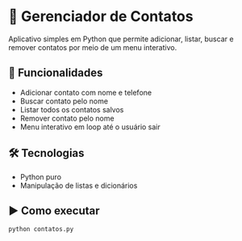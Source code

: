 # 📇 Gerenciador de Contatos

Aplicativo simples em Python que permite adicionar, listar, buscar e remover contatos por meio de um menu interativo.

## 🧠 Funcionalidades
- Adicionar contato com nome e telefone
- Buscar contato pelo nome
- Listar todos os contatos salvos
- Remover contato pelo nome
- Menu interativo em loop até o usuário sair

## 🛠️ Tecnologias
- Python puro
- Manipulação de listas e dicionários

## ▶️ Como executar

```bash
python contatos.py
